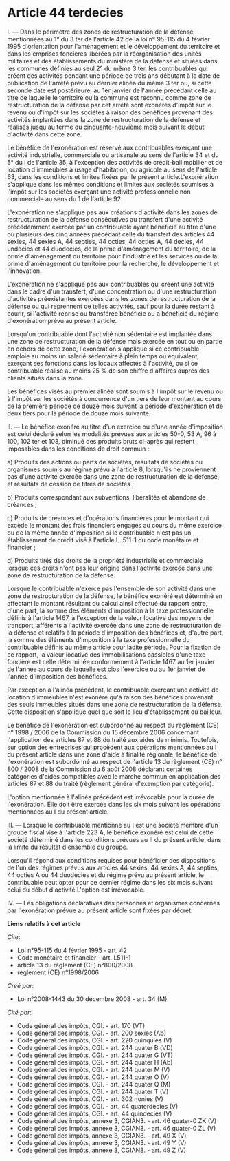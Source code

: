 # Article 44 terdecies

I. ― Dans le périmètre des zones de restructuration de la défense mentionnées au  1° du 3 ter de l'article 42 de la loi n°
95-115 du 4 février 1995 d'orientation pour l'aménagement et le développement du  territoire et dans les emprises foncières
libérées par la réorganisation des  unités militaires et des établissements du ministère de la défense et situées  dans les
communes définies au seul 2° du même 3 ter, les contribuables qui  créent des activités pendant une période de trois ans
débutant à la date de  publication de l'arrêté prévu au dernier alinéa du même 3 ter ou, si cette  seconde date est
postérieure, au 1er janvier de l'année précédant celle au titre  de laquelle le territoire ou la commune est reconnu comme
zone de  restructuration de la défense par cet arrêté sont exonérés d'impôt sur le revenu  ou d'impôt sur les sociétés à
raison des bénéfices provenant des activités  implantées dans la zone de restructuration de la défense et réalisés jusqu'au
terme du cinquante-neuvième mois suivant le début d'activité dans cette zone.  

Le bénéfice de l'exonération est réservé aux contribuables  exerçant une activité industrielle, commerciale ou artisanale au
sens de  l'article 34 et du 5° du I de l'article 35, à l'exception des activités de  crédit-bail mobilier et de location
d'immeubles à usage d'habitation, ou  agricole au sens de l'article 63, dans les conditions et limites fixées par le  présent
article.L'exonération s'applique dans les mêmes conditions et limites  aux sociétés soumises à l'impôt sur les sociétés
exerçant une activité  professionnelle non commerciale au sens du 1 de l'article 92. 

L'exonération ne s'applique pas aux créations d'activité dans les  zones de restructuration de la défense consécutives au
transfert d'une activité  précédemment exercée par un contribuable ayant bénéficié au titre d'une ou  plusieurs des cinq
années précédant celle du transfert des articles 44 sexies,  44 sexies A, 44 septies, 44 octies, 44 octies A, 44 decies, 44
undecies et 44  duodecies, de la prime d'aménagement du territoire, de la prime d'aménagement du  territoire pour l'industrie
et les services ou de la prime d'aménagement du  territoire pour la recherche, le développement et l'innovation. 

L'exonération ne s'applique pas aux contribuables qui créent une  activité dans le cadre d'un transfert, d'une concentration
ou d'une  restructuration d'activités préexistantes exercées dans les zones de  restructuration de la défense ou qui
reprennent de telles activités, sauf pour  la durée restant à courir, si l'activité reprise ou transférée bénéficie ou a
bénéficié du régime d'exonération prévu au présent article. 

Lorsqu'un contribuable dont l'activité non sédentaire est implantée  dans une zone de restructuration de la défense mais
exercée en tout ou en partie  en dehors de cette zone, l'exonération s'applique si ce contribuable emploie au  moins un
salarié sédentaire à plein temps ou équivalent, exerçant ses fonctions  dans les locaux affectés à l'activité, ou si ce
contribuable réalise au moins 25  % de son chiffre d'affaires auprès des clients situés dans la zone. 

Les bénéfices visés au premier alinéa sont soumis à l'impôt sur le  revenu ou à l'impôt sur les sociétés à concurrence d'un
tiers de leur montant au  cours de la première période de douze mois suivant la période d'exonération et  de deux tiers pour
la période de douze mois suivante. 

II. ― Le  bénéfice exonéré au titre d'un exercice ou d'une année d'imposition est celui  déclaré selon les modalités prévues
aux articles 50-0, 53 A, 96 à 100, 102 ter  et 103, diminué des produits bruts ci-après qui restent imposables dans les
conditions de droit commun : 

a) Produits des actions ou parts de  sociétés, résultats de sociétés ou organismes soumis au régime prévu à l'article  8,
lorsqu'ils ne proviennent pas d'une activité exercée dans une zone de  restructuration de la défense, et résultats de cession
de titres de sociétés ;  

b) Produits correspondant aux subventions, libéralités et  abandons de créances ; 

c) Produits de créances et d'opérations  financières pour le montant qui excède le montant des frais financiers engagés  au
cours du même exercice ou de la même année d'imposition si le contribuable  n'est pas un établissement de crédit visé à
l'article  L. 511-1 du code monétaire et financier ; 

d) Produits tirés des droits de la propriété industrielle et  commerciale lorsque ces droits n'ont pas leur origine dans
l'activité exercée  dans une zone de restructuration de la défense. 

Lorsque le  contribuable n'exerce pas l'ensemble de son activité dans une zone de  restructuration de la défense, le bénéfice
exonéré est déterminé en affectant le  montant résultant du calcul ainsi effectué du rapport entre, d'une part, la  somme des
éléments d'imposition à la taxe professionnelle définis à l'article  1467, à l'exception de la valeur locative des moyens de
transport, afférents à  l'activité exercée dans une zone de restructuration de la défense et relatifs à  la période
d'imposition des bénéfices et, d'autre part, la somme des éléments  d'imposition à la taxe professionnelle du contribuable
définis au même article  pour ladite période. Pour la fixation de ce rapport, la valeur locative des  immobilisations
passibles d'une taxe foncière est celle déterminée conformément  à l'article 1467 au 1er janvier de l'année au cours de
laquelle est clos  l'exercice ou au 1er janvier de l'année d'imposition des bénéfices. 

Par exception à l'alinéa précédent, le contribuable exerçant une  activité de location d'immeubles n'est exonéré qu'à raison
des bénéfices  provenant des seuls immeubles situés dans une zone de restructuration de la  défense. Cette disposition
s'applique quel que soit le lieu d'établissement du  bailleur. 

Le bénéfice de l'exonération est subordonné au respect  du règlement (CE) n° 1998 / 2006 de la Commission du 15 décembre 2006
concernant l'application des  articles 87 et 88 du traité aux aides de minimis. Toutefois, sur option des  entreprises qui
procèdent aux opérations mentionnées au I du présent article  dans une zone d'aide à finalité régionale, le bénéfice de
l'exonération est  subordonné au respect de l'article 13 du règlement (CE) n° 800 / 2008  de la Commission du 6 août 2008
déclarant certaines catégories  d'aides compatibles avec le marché commun en application des articles 87 et 88  du traité
(règlement général d'exemption par catégorie). 

L'option  mentionnée à l'alinéa précédent est irrévocable pour la durée de l'exonération.  Elle doit être exercée dans les
six mois suivant les opérations mentionnées au I  du présent article. 

III. ― Lorsque le contribuable mentionné au I  est une société membre d'un groupe fiscal visé à l'article 223 A, le bénéfice
exonéré est celui de cette société déterminé dans les conditions prévues au II  du présent article, dans la limite du
résultat d'ensemble du groupe. 

Lorsqu'il répond aux conditions requises pour bénéficier des  dispositions de l'un des régimes prévus aux articles 44 sexies,
44 sexies A, 44  septies, 44 octies A ou 44 duodecies et du régime prévu au présent article, le  contribuable peut opter pour
ce dernier régime dans les six mois suivant celui  du début d'activité.L'option est irrévocable. 

IV. ― Les  obligations déclaratives des personnes et organismes concernés par l'exonération  prévue au présent article sont
fixées par décret.

**Liens relatifs à cet article**

_Cite_:

  - Loi n°95-115 du 4 février 1995 - art. 42
  - Code monétaire et financier - art. L511-1
  - article 13 du règlement (CE) n°800/2008
  - règlement (CE) n°1998/2006

_Créé par_:

  - Loi n°2008-1443 du 30 décembre 2008 - art. 34 (M)

_Cité par_:

  - Code général des impôts, CGI. - art. 170 (VT)
  - Code général des impôts, CGI. - art. 200 sexies (Ab)
  - Code général des impôts, CGI. - art. 220 quinquies (V)
  - Code général des impôts, CGI. - art. 244 quater B (VD)
  - Code général des impôts, CGI. - art. 244 quater G (VT)
  - Code général des impôts, CGI. - art. 244 quater H (Ab)
  - Code général des impôts, CGI. - art. 244 quater M (V)
  - Code général des impôts, CGI. - art. 244 quater O (V)
  - Code général des impôts, CGI. - art. 244 quater Q (M)
  - Code général des impôts, CGI. - art. 244 quater T (V)
  - Code général des impôts, CGI. - art. 302 nonies (V)
  - Code général des impôts, CGI. - art. 44 quaterdecies (V)
  - Code général des impôts, CGI. - art. 44 quindecies (V)
  - Code général des impôts, annexe 3, CGIAN3. - art. 46 quater-0 ZK (V)
  - Code général des impôts, annexe 3, CGIAN3. - art. 46 quater-0 ZL (V)
  - Code général des impôts, annexe 3, CGIAN3. - art. 49 X (V)
  - Code général des impôts, annexe 3, CGIAN3. - art. 49 Y (V)
  - Code général des impôts, annexe 3, CGIAN3. - art. 49 Z (V)

